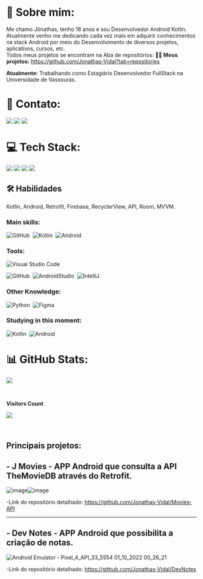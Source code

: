 # 💫 Sobre mim:
Me chamo Jônathas, tenho 18 anos e sou Desenvolvedor Android Kotlin. Atualmente venho me dedicando cada vez mais em adquirir conhecimentos na stack Android por meio do Desenvolvimento de diversos projetos, aplicativos, cursos, etc. <br>Todos meus projetos se encontram na Aba de repositórios: 
**👩‍💻 Meus projetos:**  https://github.com/Jonathas-Vidal?tab=repositories


**Atualmente:** Trabalhando como Estagiário Desenvolvedor FullStack na Universidade de Vassouras.

# 📧 Contato:

<a href="mailto:jonathas10pereira@gmail.com"><img src="https://img.shields.io/badge/Gmail-D14836?style=for-the-badge&logo=gmail&logoColor=white"/><a/>
<a href="https://www.linkedin.com/in/jonathas-pereira-vidal/"><img src="https://img.shields.io/badge/LinkedIn-0077B5?style=for-the-badge&logo=linkedin&logoColor=white"/><a/>
<a href="https://wa.me/+5522988388239"><img src="https://img.shields.io/badge/WhatsApp-25D366?style=for-the-badge&logo=whatsapp&logoColor=white"/><a/>

# 💻 Tech Stack:
<img src="https://img.shields.io/badge/Android-3DDC84?style=for-the-badge&logo=android&logoColor=white"/> <img src="https://img.shields.io/badge/Kotlin-0095D5?&style=for-the-badge&logo=kotlin&logoColor=white"/>
<img src="https://img.shields.io/badge/Android_Studio-3DDC84?style=for-the-badge&logo=android-studio&logoColor=white"/>
<img src="https://img.shields.io/badge/GitHub-100000?style=for-the-badge&logo=github&logoColor=white"/>
  
  ## 🛠 Habilidades
Kotlin, Android, Retrofit, Firebase, RecyclerView, API, Room, MVVM.

### Main skills:
![GitHub](https://img.shields.io/badge/-github-0D1117?style=for-the-badge&logo=github&labelColor=0D1117)&nbsp;
![Kotlin](https://img.shields.io/badge/-Kotlin-0D1117?style=for-the-badge&logo=Kotlin&logoColor=purple&labelColor=0D1117)&nbsp;
![Android](https://img.shields.io/badge/-Android-0D1117?style=for-the-badge&logo=Android&logoColor=green&labelColor=0D1117)&nbsp;


### Tools:
![Visual Studio Code](https://img.shields.io/badge/-Visual%20Studio%20Code-0D1117?style=for-the-badge&logo=visual-studio-code&logoColor=007ACC&labelColor=0D1117)&nbsp;
<!-- ![Git](https://img.shields.io/badge/-Git-0D1117?style=for-the-badge&logo=git&labelColor=0D1117)&nbsp; -->
![GitHub](https://img.shields.io/badge/-GitHub-0D1117?style=for-the-badge&logo=github&labelColor=0D1117)&nbsp;
![AndroidStudio](https://img.shields.io/badge/-AndroidStudio-0D1117?style=for-the-badge&logo=AndroidStudio&logoColor=green&labelColor=0D1117)&nbsp;
![IntelliJ](https://img.shields.io/badge/-IntelliJ-0D1117?style=for-the-badge&logo=IntelliJidea&logoColor=white&labelColor=0D1117)&nbsp;

### Other Knowledge:
![Python](https://img.shields.io/badge/-python-0D1117?style=for-the-badge&logo=python&logoColor=1572B6&labelColor=0D1117)&nbsp;
![Figma](https://img.shields.io/badge/-figma-0D1117?style=for-the-badge&logo=figma&labelColor=0D1117)&nbsp;
  
### Studying in this moment:
![Kotlin](https://img.shields.io/badge/-Kotlin-0D1117?style=for-the-badge&logo=Kotlin&logoColor=purple&labelColor=0D1117)&nbsp;
![Android](https://img.shields.io/badge/-Android-0D1117?style=for-the-badge&logo=Android&logoColor=green&labelColor=0D1117)&nbsp;

# 📊 GitHub Stats:
 
![](https://github-readme-streak-stats.herokuapp.com/?user=Jonathas-Vidal&theme=default&hide_border=false)<br/>

 <div>
<br><p align="centre"><b> Visitors Count </b></p>  
<p><img align="center" src="https://profile-counter.glitch.me/{Jonathas-Vidal}/count.svg" /></p> 
<br></div>
  
## Principais projetos:
## - J Movies - APP  Android que consulta a API TheMovieDB através do Retrofit.

![image](https://user-images.githubusercontent.com/101603957/204070198-a7ffe37d-e5b9-4f51-abd7-6f658f6281db.png)![image](https://user-images.githubusercontent.com/101603957/204070165-29ecf4b0-72c1-4f1e-9f1b-acab184f930b.png)

-Link do repositório detalhado: https://github.com/Jonathas-Vidal/Movies-API

-----------------------------------------------------------------------------------------------------------------------

## - Dev Notes - APP Android que possibilita a criação de notas.

![Android Emulator - Pixel_4_API_33_5554 01_10_2022 00_26_21](https://user-images.githubusercontent.com/101603957/193385694-e42f1ab2-c6a4-4093-abc9-fdca8b757854.png)

-Link do repositório detalhado: https://github.com/Jonathas-Vidal/DevNotes




